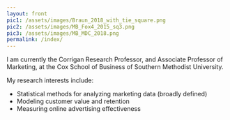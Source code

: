 ```yaml
---
layout: front
pic1: /assets/images/Braun_2018_with_tie_square.png
pic2: /assets/images/MB_Fox4_2015_sq3.png
pic3: /assets/images/MB_MDC_2018.png
permalink: /index/
---
```



I am currently the Corrigan Research Professor, and Associate Professor of Marketing, at the Cox School of Business of Southern Methodist University.

My research interests include:

- Statistical methods for analyzing marketing data (broadly defined)
- Modeling customer value and retention
- Measuring online advertising effectiveness
